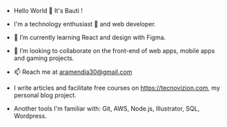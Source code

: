 - Hello World 👋 It's Bauti !



- I'm a technology enthusiast 👀 and web developer.
- 🌱 I’m currently learning React and design with Figma.
- 💞️ I’m looking to collaborate on the front-end of web apps, mobile apps and gaming projects.
- 📫 Reach me at aramendia30@gmail.com
- I write articles and facilitate free courses on https://tecnovizion.com, my personal blog project.
- Another tools I'm familiar with: Git, AWS, Node.js, Illustrator, SQL, Wordpress.

<!---
bautista1405/bautista1405 is a ✨ special ✨ repository because its `README.md` (this file) appears on your GitHub profile.
You can click the Preview link to take a look at your changes.
--->
